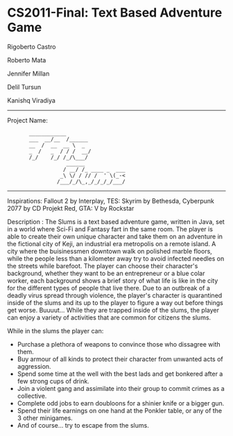 # CS2011-Final: Text Based Adventure Game

Rigoberto Castro

Roberto Mata

Jennifer Millan

Delil Tursun

Kanishq Viradiya


__________________________________________________________________________________________________________________________________________
Project Name:

           ____________
           ___  __/__  /______
           __  /  __  __ \  _
           _  /   _  / / /  __/
           /_/    /_/ /_/\___/
                       ______             
                      / __/ /_ ____ _  ___
                     _\ \/ / // /  ' \(_-<
                    /___/_/\_,_/_/_/_/___/

__________________________________________________________________________________________________________________________________________

Inspirations: Fallout 2 by Interplay, TES: Skyrim by Bethesda, Cyberpunk 2077 by CD Projekt Red, GTA: V by Rockstar
 
Description : The Slums is a text based adventure game, written in Java, set in a world where Sci-Fi and Fantasy fart in the same room.
               The player is able to create their own unique character and take them on an adventure in the fictional city of Keji,
               an industrial era metropolis on a remote island. A city where the buisinessmen downtown walk on polished marble floors,
               while the people less than a kilometer away try to avoid infected needles on the streets while barefoot.
               The player can choose their character's background, whether they want to be an entrepreneur or a blue colar worker,
               each background shows a brief story of what life is like in the city for the different types of people that live there.
               Due to an outbreak of a deadly virus spread through violence, the player's character is quarantined inside of the
               slums and its up to the player to figure a way out before things get worse. Buuuut... While they are trapped
               inside of the slums, the player can enjoy a variety of activities that are common for citizens the slums.


While in the slums the player can:
- Purchase a plethora of weapons to convince those who dissagree with them.
- Buy armour of all kinds to protect their character from unwanted acts of aggression.
- Spend some time at the well with the best lads and get bonkered after a few strong cups of drink.
- Join a violent gang and assimilate into their group to commit crimes as a collective.
- Complete odd jobs to earn doubloons for a shinier knife or a bigger gun.
- Spend their life earnings on one hand at the Ponkler table, or any of the 3 other minigames.
- And of course... try to escape from the slums.
